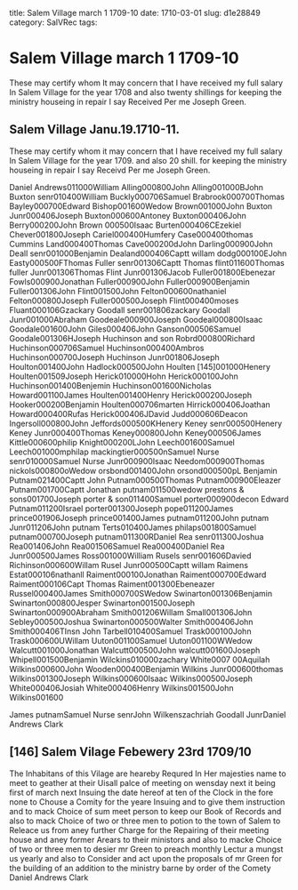 title: Salem Village march 1 1709-10
date: 1710-03-01
slug: d1e28849
category: SalVRec
tags: 


<div markdown class="doc" id="d1e28849">


# Salem Village march 1 1709-10 

These may certify whom It may concern that I have received my full salary In Salem Village for the year 1708 and also twenty shillings for keeping the ministry houseing in repair I say Received Per me Joseph Green.

## Salem Village Janu.19.1710-11. 

These may certify whom it may concern that I have received my full salary In Salem Village for the year 1709. and also 20 shill. for keeping the ministry houseing in repair I say Receivd Per me Joseph Green.

Daniel Andrews011000William Alling000800John Alling001000BJohn Buxton senr010400William Buckly000706Samuel Brabrook000700Thomas Bayley000700Edward Bishop001600Wedow Brown001000John Buxton Junr000406Joseph Buxton000600Antoney Buxton000406John Berry000200John Brown 000500Isaac Burten000406CEzekiel Chever001800Joseph Cariel000400Humfery Case000400thomas Cummins Land000400Thomas Cave000200dJohn Darling000900John Deall senr001000Benjamin Dealand000406Captt willam dodg000100EJohn Easty000500FThomas Fuller senr001306Captt Thomas flint011600Thomas fuller Junr001306Thomas Flint Junr001306Jacob Fuller001800Ebenezar Fowls000900Jonathan Fuller000900John Fuller000900Benjamin Fuller001306John Flint001500John Felton000600nathaniel Felton000800Joseph Fuller000500Joseph Flint000400moses Fluant000106Gzackary Goodall senr001806zackary Goodall Junr001000Abraham Goodeale000900Joseph Goodeal000800Isaac Goodale001600John Giles000406John Ganson000506Samuel Goodale001306HJoseph Huchinson and son Robrd000800Richard Huchinson000706Samuel Huchinson000400Ambros Huchinson000700Joseph Huchinson Junr001806Joseph Houlton001400John Hadlock000500John Houlten [145]001000Henery Houlten001509Joseph Herick010000Hohn Herick000100John Huchinson001400Benjemin Huchinson001600Nicholas Howard001100James Houlten001400Henry Herick000200Joseph Hooker000200Benjamin Houlten000706marten Hirrick000406Joathan Howard000400Rufas Herick000406JDavid Judd000606Deacon Ingersoll000800John Jeffords000500KHenery Keney senr000500Henery Keney Junr000400Thomas Keney000800John Keney000506James Kittle000600philip Knight000200LJohn Leech001600Samuel Leech001000mphilap mackingtier000500nSamuel Nurse senr010000Samuel Nurse Junr000900Isaac Needom000900Thomas nickols000800oWedow orsbond001400John orsond000500pL Benjamin Putnam021400Captt John Putnam000500Thomas Putnam000900Eleazer Putnam001700Captt Jonathan putnam011500wedow prestons & sons001700Joseph porter & son011400Samuel porter000900decon Edward Putnam011200Israel porter001300Joseph pope011200James prince001906Joseph prince001400James putnam011200John putnam Junr011206John putnam Terts010400James philaps001800Samuel putnam000700Joseph putnam011300RDaniel Rea senr011300Joshua Rea001406John Rea001506Samuel Rea000400Daniel Rea Junr000500James Ross001000William Rusels senr001606Davied Richinson000600Willam Rusel Junr000500Captt willam Raimens Estat000106nathanll Raiment000100Jonathan Raiment000700Edward Raiment000106Capt Thomas Raiment001300Ebeneazer Russel000400James Smith000700SWedow Swinarton001306Benjamin Swinarton000800Jesper Swinarton001500Joseph Swinarton000900Abraham Smith001206Willam Small001306John Sebley000500Joshua Swinarton000500Walter Smith000406John Smith000406TInsn John Tarbell010400Samuel Trask000100John Trask000600UWillam Uuton001100Samuel Uuton001100WWedow Walcutt001000Jonathan Walcutt000500John walcutt001600Joseph Whipell001500Benjamin Wilckins010000zachary White0007 00Aquilah Wilkins000600John Wooden000400Benjamin Wilkins Junr000600thomas Wilkins001300Joseph Wilkins000600Isaac Wilkins000500Joseph White000406Josiah White000406Henry Wilkins001500John Wilkins001600

James putnamSamuel Nurse senrJohn Wilkenszachriah Goodall JunrDaniel Andrews Clark

## [146] Salem Vilage Febewery 23rd 1709/10

The Inhabitans of this Vilage are heareby Requred In Her majesties name to meet to geather at their Uisall palce of meeting on wensday next it being first of march next Insuing the date hereof at ten of the Clock in the fore none to Chouse a Comity for the yeare Insuing and to give them instruction and to mack Choice of sum meet person to keep our Book of Records and also to mack Choice of two or three men to potion to the town of Salem to Releace us from aney further Charge for the Repairing of their meeting house and aney former Arears to their ministors and also to macke Choice of two or three men to desier mr Green to preach monthly Lectur a mungst us yearly and also to Consider and act upon the proposals of mr Green for the building of an addition to the ministry barne by order of the Comety Daniel Andrews Clark
</div>